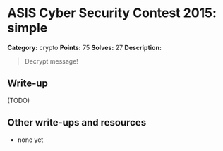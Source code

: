 # ASIS Cyber Security Contest 2015: simple

**Category:** crypto
**Points:** 75
**Solves:** 27
**Description:**

> Decrypt message!

## Write-up

(TODO)

## Other write-ups and resources

* none yet
